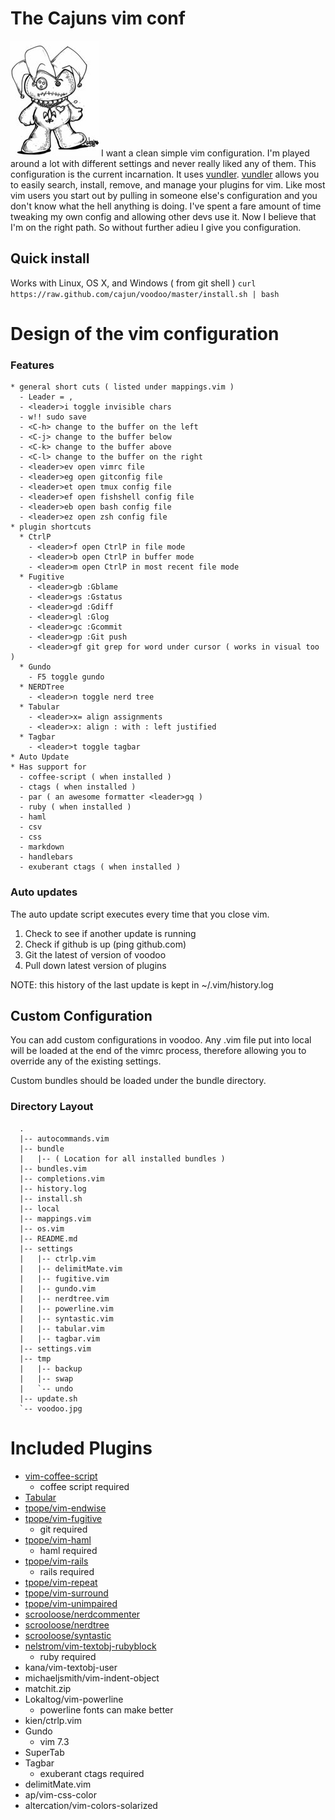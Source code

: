 # The Cajuns vim conf
![voodoo](https://github.com/cajun/voodoo/raw/master/voodoo.jpg)
I want a clean simple vim configuration.  I'm played around a lot with different
settings and never really liked any of them.  This configuration is the current
incarnation.  It uses [vundler](https://github.com/gmarik/vundle).
[vundler](https://github.com/gmarik/vundle) allows you to easily search,
install, remove, and manage your plugins for vim.  Like most vim users you start
out by pulling in someone else's configuration and you don't know what the hell
anything is doing.  I've spent a fare amount of time tweaking my own config and
allowing other devs use it. Now I believe that I'm on the right path.  So
without further adieu I give you configuration.


## Quick install
Works with Linux, OS X, and Windows ( from git shell )
``curl https://raw.github.com/cajun/voodoo/master/install.sh | bash``

# Design of the vim configuration
### Features
```
* general short cuts ( listed under mappings.vim )
  - Leader = ,
  - <leader>i toggle invisible chars
  - w!! sudo save
  - <C-h> change to the buffer on the left
  - <C-j> change to the buffer below
  - <C-k> change to the buffer above
  - <C-l> change to the buffer on the right
  - <leader>ev open vimrc file
  - <leader>eg open gitconfig file
  - <leader>et open tmux config file
  - <leader>ef open fishshell config file
  - <leader>eb open bash config file
  - <leader>ez open zsh config file
* plugin shortcuts
  * CtrlP
    - <leader>f open CtrlP in file mode
    - <leader>b open CtrlP in buffer mode
    - <leader>m open CtrlP in most recent file mode
  * Fugitive
    - <leader>gb :Gblame
    - <leader>gs :Gstatus
    - <leader>gd :Gdiff
    - <leader>gl :Glog
    - <leader>gc :Gcommit
    - <leader>gp :Git push
    - <leader>gf git grep for word under cursor ( works in visual too )
  * Gundo
    - F5 toggle gundo
  * NERDTree
    - <leader>n toggle nerd tree
  * Tabular
    - <leader>x= align assignments
    - <leader>x: align : with : left justified
  * Tagbar
    - <leader>t toggle tagbar
* Auto Update
* Has support for
  - coffee-script ( when installed )
  - ctags ( when installed )
  - par ( an awesome formatter <leader>gq )
  - ruby ( when installed )
  - haml
  - csv
  - css
  - markdown
  - handlebars
  - exuberant ctags ( when installed )
```

### Auto updates
The auto update script executes every time that you close vim.
  1. Check to see if another update is running
  2. Check if github is up (ping github.com)
  3. Git the latest of version of voodoo
  4. Pull down latest version of plugins

NOTE: this history of the last update is kept in ~/.vim/history.log

## Custom Configuration
You can add custom configurations in voodoo.  Any .vim file put into local will
be loaded at the end of the vimrc process,  therefore allowing you to override
any of the existing settings.

Custom bundles should be loaded under the bundle directory.


### Directory Layout
```
  .
  |-- autocommands.vim
  |-- bundle
  |   |-- ( Location for all installed bundles )
  |-- bundles.vim
  |-- completions.vim
  |-- history.log
  |-- install.sh
  |-- local
  |-- mappings.vim
  |-- os.vim
  |-- README.md
  |-- settings
  |   |-- ctrlp.vim
  |   |-- delimitMate.vim
  |   |-- fugitive.vim
  |   |-- gundo.vim
  |   |-- nerdtree.vim
  |   |-- powerline.vim
  |   |-- syntastic.vim
  |   |-- tabular.vim
  |   |-- tagbar.vim
  |-- settings.vim
  |-- tmp
  |   |-- backup
  |   |-- swap
  |   `-- undo
  |-- update.sh
  `-- voodoo.jpg
```


# Included Plugins

* [vim-coffee-script](https://github.com/kchmck/vim-coffee-script)
  - coffee script required
* [Tabular](https://github.com/godlygeek/tabular)
* [tpope/vim-endwise](https://github.com/tpope/vim-endwise)
* [tpope/vim-fugitive](https://github.com/tpope/vim-fugitive)
  - git required
* [tpope/vim-haml](https://github.com/tpope/vim-haml)
  - haml required
* [tpope/vim-rails](https://github.com/tpope/vim-rails)
  - rails required
* [tpope/vim-repeat](https://github.com/tpope/vim-repeat)
* [tpope/vim-surround](https://github.com/tpope/vim-surround)
* [tpope/vim-unimpaired](https://github.com/tpope/vim-unimpaired)
* [scrooloose/nerdcommenter](https://github.com/scrooloose/nerdcommenter)
* [scrooloose/nerdtree](https://github.com/scrooloose/nerdtree)
* [scrooloose/syntastic](https://github.com/scrooloose/syntastic)
* [nelstrom/vim-textobj-rubyblock](https://github.com/nelstrom/vim-textobj-rubyblock)
  - ruby required
* kana/vim-textobj-user
* michaeljsmith/vim-indent-object
* matchit.zip
* Lokaltog/vim-powerline
  - powerline fonts can make better
* kien/ctrlp.vim
* Gundo
  - vim 7.3
* SuperTab
* Tagbar
  - exuberant ctags required
* delimitMate.vim
* ap/vim-css-color
* altercation/vim-colors-solarized
